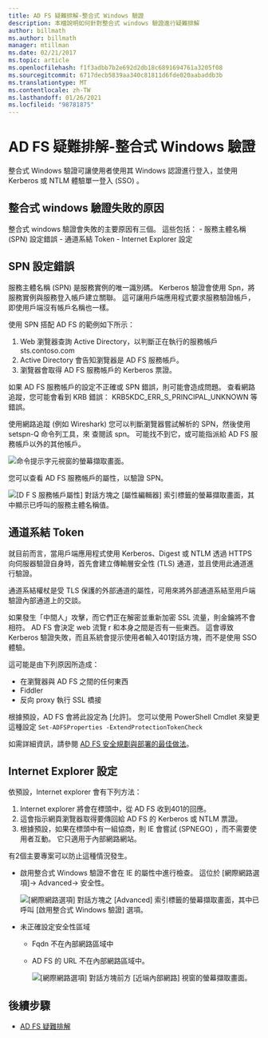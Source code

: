 ```yaml
---
title: AD FS 疑難排解-整合式 Windows 驗證
description: 本檔說明如何針對整合式 windows 驗證進行疑難排解
author: billmath
ms.author: billmath
manager: mtillman
ms.date: 02/21/2017
ms.topic: article
ms.openlocfilehash: f1f3adbb7b2e692d2db18c6891694761a3205f08
ms.sourcegitcommit: 6717decb5839aa340c81811d6fde020aabaddb3b
ms.translationtype: MT
ms.contentlocale: zh-TW
ms.lasthandoff: 01/26/2021
ms.locfileid: "98781875"
---
```

# <a name="ad-fs-troubleshooting---integrated-windows-authentication"></a>AD FS 疑難排解-整合式 Windows 驗證
整合式 Windows 驗證可讓使用者使用其 Windows 認證進行登入，並使用 Kerberos 或 NTLM 體驗單一登入 (SSO) 。

## <a name="reason-integrated-windows-authentication-fails"></a>整合式 windows 驗證失敗的原因
整合式 windows 驗證會失敗的主要原因有三個。 這些包括：
    - 服務主體名稱 (SPN) 設定錯誤
    - 通道系結 Token
    - Internet Explorer 設定

## <a name="spn-misconfiguration"></a>SPN 設定錯誤
服務主體名稱 (SPN) 是服務實例的唯一識別碼。 Kerberos 驗證會使用 Spn，將服務實例與服務登入帳戶建立關聯。 這可讓用戶端應用程式要求服務驗證帳戶，即使用戶端沒有帳戶名稱也一樣。

使用 SPN 搭配 AD FS 的範例如下所示：
1. Web 瀏覽器查詢 Active Directory，以判斷正在執行的服務帳戶 sts.contoso.com
2. Active Directory 會告知瀏覽器是 AD FS 服務帳戶。
3. 瀏覽器會取得 AD FS 服務帳戶的 Kerberos 票證。

如果 AD FS 服務帳戶的設定不正確或 SPN 錯誤，則可能會造成問題。  查看網路追蹤，您可能會看到 KRB 錯誤： KRB5KDC_ERR_S_PRINCIPAL_UNKNOWN 等錯誤。

使用網路追蹤 (例如 Wireshark) 您可以判斷瀏覽器嘗試解析的 SPN，然後使用 setspn-Q 命令列工具，來 <spn> 查閱該 spn。  可能找不到它，或可能指派給 AD FS 服務帳戶以外的其他帳戶。

![命令提示字元視窗的螢幕擷取畫面。](media/ad-fs-tshoot-iwa/iwa3.png)

您可以查看 AD FS 服務帳戶的屬性，以驗證 SPN。

![[D F S 服務帳戶屬性] 對話方塊之 [屬性編輯器] 索引標籤的螢幕擷取畫面，其中顯示已呼叫的服務主體名稱值。 ](media/ad-fs-tshoot-iwa/iwa1.png)

## <a name="channel-binding-token"></a>通道系結 Token
就目前而言，當用戶端應用程式使用 Kerberos、Digest 或 NTLM 透過 HTTPS 向伺服器驗證自身時，首先會建立傳輸層安全性 (TLS) 通道，並且使用此通道進行驗證。

通道系結權杖是受 TLS 保護的外部通道的屬性，可用來將外部通道系結至用戶端驗證內部通道上的交談。

如果發生「中間人」攻擊，而它們正在解密並重新加密 SSL 流量，則金鑰將不會相符。  AD FS 會決定 web 流覽 r 和本身之間是否有一些東西。  這會導致 Kerberos 驗證失敗，而且系統會提示使用者輸入401對話方塊，而不是使用 SSO 體驗。

這可能是由下列原因所造成：
 - 在瀏覽器與 AD FS 之間的任何東西
 - Fiddler
 - 反向 proxy 執行 SSL 橋接

根據預設，AD FS 會將此設定為 [允許]。  您可以使用 PowerShell Cmdlet 來變更這種設定 `Set-ADFSProperties -ExtendProtectionTokenCheck`

如需詳細資訊，請參閱 [AD FS 安全規劃與部署的最佳做法](../../ad-fs/design/best-practices-for-secure-planning-and-deployment-of-ad-fs.md)。

## <a name="internet-explorer-configuration"></a>Internet Explorer 設定

依預設，Internet explorer 會有下列方法：

1. Internet explorer 將會在標頭中，從 AD FS 收到401的回應。
2. 這會指示網頁瀏覽器取得要傳回給 AD FS 的 Kerberos 或 NTLM 票證。
3. 根據預設，如果在標頭中有一組協商，則 IE 會嘗試 (SPNEGO) ，而不需要使用者互動。  它只適用于內部網路網站。

有2個主要專案可以防止這種情況發生。

- 啟用整合式 Windows 驗證不會在 IE 的屬性中進行檢查。  這位於 [網際網路選項]-> Advanced-> 安全性。

   ![[網際網路選項] 對話方塊之 [Advanced] 索引標籤的螢幕擷取畫面，其中已呼叫 [啟用整合式 Windows 驗證] 選項。](media/ad-fs-tshoot-iwa/iwa4.png)

- 未正確設定安全性區域

  - Fqdn 不在內部網路區域中

  - AD FS 的 URL 不在內部網路區域中。

    ![[網際網路選項] 對話方塊前方 [近端內部網路] 視窗的螢幕擷取畫面。](media/ad-fs-tshoot-iwa/iwa5.png)

## <a name="next-steps"></a>後續步驟

- [AD FS 疑難排解](ad-fs-tshoot-overview.md)
